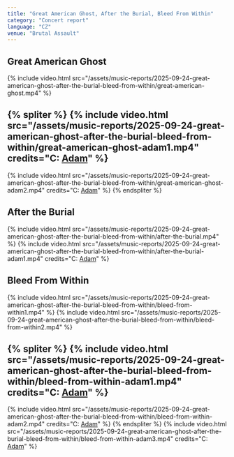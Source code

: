```yaml
---
title: "Great American Ghost, After the Burial, Bleed From Within"
category: "Concert report"
language: "CZ"
venue: "Brutal Assault"
---
```


## Great American Ghost
{% include video.html src="/assets/music-reports/2025-09-24-great-american-ghost-after-the-burial-bleed-from-within/great-american-ghost.mp4" %}

{% spliter %}
{% include video.html src="/assets/music-reports/2025-09-24-great-american-ghost-after-the-burial-bleed-from-within/great-american-ghost-adam1.mp4" credits="C: [Adam](https://www.instagram.com/_.adam_.b.)" %}
---
{% include video.html src="/assets/music-reports/2025-09-24-great-american-ghost-after-the-burial-bleed-from-within/great-american-ghost-adam2.mp4" credits="C: [Adam](https://www.instagram.com/_.adam_.b.)" %}
{% endspliter %}

## After the Burial
{% include video.html src="/assets/music-reports/2025-09-24-great-american-ghost-after-the-burial-bleed-from-within/after-the-burial.mp4" %}
{% include video.html src="/assets/music-reports/2025-09-24-great-american-ghost-after-the-burial-bleed-from-within/after-the-burial-adam1.mp4" credits="C: [Adam](https://www.instagram.com/_.adam_.b.)" %}

## Bleed From Within
{% include video.html src="/assets/music-reports/2025-09-24-great-american-ghost-after-the-burial-bleed-from-within/bleed-from-within1.mp4" %}
{% include video.html src="/assets/music-reports/2025-09-24-great-american-ghost-after-the-burial-bleed-from-within/bleed-from-within2.mp4" %}

{% spliter %}
{% include video.html src="/assets/music-reports/2025-09-24-great-american-ghost-after-the-burial-bleed-from-within/bleed-from-within-adam1.mp4" credits="C: [Adam](https://www.instagram.com/_.adam_.b.)" %}
---
{% include video.html src="/assets/music-reports/2025-09-24-great-american-ghost-after-the-burial-bleed-from-within/bleed-from-within-adam2.mp4" credits="C: [Adam](https://www.instagram.com/_.adam_.b.)" %}
{% endspliter %}
{% include video.html src="/assets/music-reports/2025-09-24-great-american-ghost-after-the-burial-bleed-from-within/bleed-from-within-adam3.mp4" credits="C: [Adam](https://www.instagram.com/_.adam_.b.)" %}

